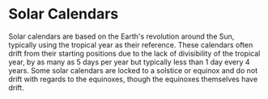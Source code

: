 # Solar Calendars

Solar calendars are based on the Earth's revolution around the Sun, typically using the tropical year as their reference. These calendars often drift from their starting positions due to the lack of divisibility of the tropical year, by as many as 5 days per year but typically less than 1 day every 4 years. Some solar calendars are locked to a solstice or equinox and do not drift with regards to the equinoxes, though the equinoxes themselves have drift.
